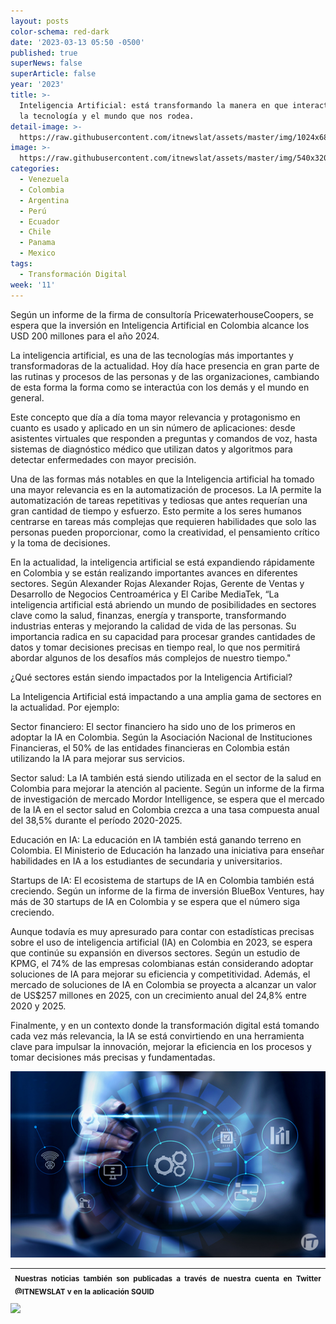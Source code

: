 ```yaml
---
layout: posts
color-schema: red-dark
date: '2023-03-13 05:50 -0500'
published: true
superNews: false
superArticle: false
year: '2023'
title: >-
  Inteligencia Artificial: está transformando la manera en que interactuamos con
  la tecnología y el mundo que nos rodea.
detail-image: >-
  https://raw.githubusercontent.com/itnewslat/assets/master/img/1024x680/manejo-AI-g.jpg
image: >-
  https://raw.githubusercontent.com/itnewslat/assets/master/img/540x320/manejo-AI-p.jpg
categories:
  - Venezuela
  - Colombia
  - Argentina
  - Perú
  - Ecuador
  - Chile
  - Panama
  - Mexico
tags:
  - Transformación Digital
week: '11'
---
```

Según un informe de la firma de consultoría PricewaterhouseCoopers, se espera que la inversión en Inteligencia Artificial en Colombia alcance los USD 200 millones para el año 2024.

La inteligencia artificial, es una de las tecnologías más importantes y transformadoras de la actualidad. Hoy día hace presencia en gran parte de las rutinas y procesos de las personas y de las organizaciones, cambiando de esta forma la forma como se interactúa con los demás y el mundo en general.

Este concepto que día a día toma mayor relevancia y protagonismo en cuanto es usado y aplicado en un sin número de aplicaciones: desde asistentes virtuales que responden a preguntas y comandos de voz, hasta sistemas de diagnóstico médico que utilizan datos y algoritmos para detectar enfermedades con mayor precisión.

Una de las formas más notables en que la Inteligencia artificial ha tomado una mayor relevancia es en la automatización de procesos. La IA permite la automatización de tareas repetitivas y tediosas que antes requerían una gran cantidad de tiempo y esfuerzo. Esto permite a los seres humanos centrarse en tareas más complejas que requieren habilidades que solo las personas pueden proporcionar, como la creatividad, el pensamiento crítico y la toma de decisiones.

En la actualidad, la inteligencia artificial se está expandiendo rápidamente en Colombia y se están realizando importantes avances en diferentes sectores. Según Alexander Rojas Alexander Rojas, Gerente de Ventas y Desarrollo de Negocios Centroamérica y El Caribe MediaTek, “La inteligencia artificial está abriendo un mundo de posibilidades en sectores clave como la salud, finanzas, energía y transporte, transformando industrias enteras y mejorando la calidad de vida de las personas. Su importancia radica en su capacidad para procesar grandes cantidades de datos y tomar decisiones precisas en tiempo real, lo que nos permitirá abordar algunos de los desafíos más complejos de nuestro tiempo."

¿Qué sectores están siendo impactados por la Inteligencia Artificial?

La Inteligencia Artificial está impactando a una amplia gama de sectores en la actualidad. Por ejemplo:

Sector financiero: El sector financiero ha sido uno de los primeros en adoptar la IA en Colombia. Según la Asociación Nacional de Instituciones Financieras, el 50% de las entidades financieras en Colombia están utilizando la IA para mejorar sus servicios.

Sector salud: La IA también está siendo utilizada en el sector de la salud en Colombia para mejorar la atención al paciente. Según un informe de la firma de investigación de mercado Mordor Intelligence, se espera que el mercado de la IA en el sector salud en Colombia crezca a una tasa compuesta anual del 38,5% durante el período 2020-2025.

Educación en IA: La educación en IA también está ganando terreno en Colombia. El Ministerio de Educación ha lanzado una iniciativa para enseñar habilidades en IA a los estudiantes de secundaria y universitarios.

Startups de IA: El ecosistema de startups de IA en Colombia también está creciendo. Según un informe de la firma de inversión BlueBox Ventures, hay más de 30 startups de IA en Colombia y se espera que el número siga creciendo.

Aunque todavía es muy apresurado para contar con estadísticas precisas sobre el uso de inteligencia artificial (IA) en Colombia en 2023, se espera que continúe su expansión en diversos sectores. Según un estudio de KPMG, el 74% de las empresas colombianas están considerando adoptar soluciones de IA para mejorar su eficiencia y competitividad. Además, el mercado de soluciones de IA en Colombia se proyecta a alcanzar un valor de US$257 millones en 2025, con un crecimiento anual del 24,8% entre 2020 y 2025.

Finalmente, y en un contexto donde la transformación digital está tomando cada vez más relevancia, la IA se está convirtiendo en una herramienta clave para impulsar la innovación, mejorar la eficiencia en los procesos y tomar decisiones más precisas y fundamentadas.

![](https://raw.githubusercontent.com/itnewslat/assets/master/img/540x320/manejo-AI-p.jpg)

<table style="height: 42px;" width="569">
<tbody>
<tr>
<td style="text-align: justify;"><sub><strong>Nuestras noticias también son publicadas a través de nuestra cuenta en Twitter <a href="https://twitter.com/itnewslat?lang=es">@ITNEWSLAT</a> y en la aplicación <a href="https://squidapp.co/en/">SQUID</a></strong></sub></td>
</tr>
</tbody>
</table>
<img src="https://tracker.metricool.com/c3po.jpg?hash=56f88a41e39ab42c063cc51676587a04"/>